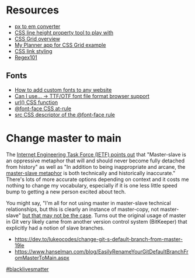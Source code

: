 # Resources

- [px to em converter](https://tinyurl.com/y78ezysh)
- [CSS line height property tool to play with](https://tinyurl.com/y72dqrzx)
- [CSS Grid overview](https://tinyurl.com/oavrhp8)
- [My Planner app for CSS Grid example](https://maretidris.github.io/planner-web-app/)
- [CSS link styling](https://tinyurl.com/ybk9onpv)
- [Regex101](https://tinyurl.com/y7dn8zqu)

## Fonts

- [How to add custom fonts to any website](https://tinyurl.com/y22akkgb)
- [Can I use... -> TTF/OTF font file format browser support](https://caniuse.com/#search=ttf)
- [url() CSS function](https://tinyurl.com/yboxsvp6)
- [@font-face CSS at-rule](https://developer.mozilla.org/en-US/docs/Web/CSS/@font-face)
- [src CSS descriptor of the @font-face rule](https://tinyurl.com/y8tvx7os)

# Change master to main

The
[Internet Engineering Task Force (IETF) points out](https://tools.ietf.org/id/draft-knodel-terminology-00.html#rfc.section.1.1.1)
that "Master-slave is an oppressive metaphor that will and should never become fully detached from history" as well as
"In addition to being inappropriate and arcane, the
[master-slave metaphor](https://github.com/bitkeeper-scm/bitkeeper/blob/master/doc/HOWTO.ask?WT.mc_id=-blog-scottha#L231-L232)
is both technically and historically inaccurate." There's lots of more accurate options depending on context and it
costs me nothing to change my vocabulary, especially if it is one less little speed bump to getting a new person excited
about tech.

You might say, "I'm all for not using master in master-slave technical relationships, but this is clearly an instance of
master-copy, not master-slave"
[but that may not be the case](https://mail.gnome.org/archives/desktop-devel-list/2019-May/msg00066.html). Turns out the
original usage of master in Git very likely came from another version control system (BitKeeper) that explicitly had a
notion of slave branches.

- https://dev.to/lukeocodes/change-git-s-default-branch-from-master-19le
- https://www.hanselman.com/blog/EasilyRenameYourGitDefaultBranchFromMasterToMain.aspx

[#blacklivesmatter](https://blacklivesmatter.com/)
